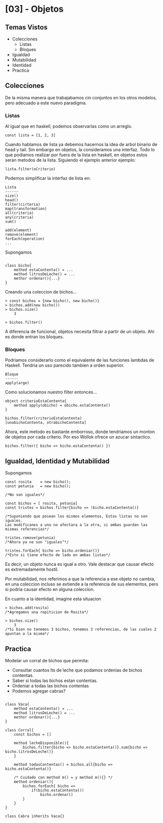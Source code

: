 # [03] - Objetos

## Temas Vistos

- Colecciones
  - Listas
  - Bloques
- Igualdad
- Mutabilidad
- Identidad
- Practica

## Colecciones

De la misma manera que trabajabamos cin conjuntos en los otros modelos, pero adecuado a este nuevo paradigma.

### Listas

Al igual que en haskell, podemos observarlas como un arreglo.

```wlk
const lista = [1, 2, 3]
```

Cuando hablamos de lista ya debemos hacernos la idea de arbol binario de head y tail. Sin embargo en objetos, la consideramos una interfaz. Todo lo que podiamos realizar por fuera de la lista en haskell, en objetos estos seran metodos de la lista. Siguiendo el ejemplo anterior ejemplo:

```wlk
lista.filter(oCriterio)
```

Podemos simplificar la interfaz de lista en:

```
Lista
------
size()
head()
filter(cirteria)
map(transformation)
all(criteria)
any(criteria)
sum()

add(element)
remove(element)
forEach(operation)
...
```

Supongamos

```wlk

class bicho{
    method estaContenta() = ...
    method litrosDeLeche() = ...
    methor ordenar(){...}
}
```

Creando una coleccion de bichos...

```
> const bichos = {new bicho(), new bicho()}
> bichos.add(new bicho())
> bichos.size()
    3

> bichos.filter()
```

A diferencia de funcional, objetos necesita filtrar a partir de un objeto. Ahi es donde entran los bloques.

### Bloques

Podriamos considerarlo como el equivalente de las funciones lambdas de Haskell. Tendria un uso parecido tambien a orden superior.

```wlk
Bloque
------
apply(arge)
```

Como solucionamos nuestro filter entonces...

```wlk
object criterioEstaContenta{
    method apply(obicho) = obicho.estaContenta()
}

bichos.filter(criterioEstaContenta)
[unabichoContenta, otrabichoContenta]
```

Ahora, este metodo es bastante emborroso, donde tendriamos un monton de objetos por cada criterio.
Por eso Wollok ofrece un azucar sintactico.

```wlk
bichos.filter({ bicho => bicho.estaContenta() })
```

## Igualdad, Identidad y Mutabilidad

Supongamos

```wlk
const rosita    = new bicho();
const petunia   = new bicho();

/*No son iguales*/

const bichos = [ rosita, petunia]
const tristes = bichos.filter{bicho => !bicho.estaContenta()}

/*Suponiendo que posean los mismos elementos, Estas listas no son iguales.
Las modificanes a uno no afectara a la otra, si ambas guardan las mismas referencias*/

tristes.remove(petunia)
/*Ahora ya no son "iguales"*/

tristes.forEach{ bicho => bicho.ordeniar()}
/*Esto si tiene efecto de lado en ambas listas*/
```

Es decir, un objeto nunca es igual a otro. Vale destacar que causar efecto es extremadamente hostil.

Por mutabilidad, nos referimos a que la referencia a ese objeto no cambia, en una coleccion incluso se extiende a la referencia de sus elementos, pero si podria causar efecto en alguna coleccion.

En cuanto a la identidad, imagine esta situacion

```wlk
> bichos.add(rosita)
/*Agregamos una repiticion de Rosita*/

> bichos.size()
    3
/*Si bien no tenemos 3 bichos, tenemos 3 referencias, de las cuales 2 apuntan a la misma*/

```

## Practica

Modelar un corral de bichos que permita:

- Consultar cuantos lts de leche que podamos ordenias de bichos contentas.
- Saber si todas las bichos estan contentas.
- Ordeniar a todas las bichos contentas
- Podemos agregar cabras?

```wlk

class Vaca{
    method estaContenta() = ...
    method litrosDeLeche() = ...
    methor ordenar(){...}
}

class Corral{
    const bichos = []

    method lecheDisponible(){
        bichos.filter{bicho => bicho.estaContenta()}.sum{bicho => bicho.litrosDeLeche()}
    }

    method todasContentas() = bichos.all{bicho => bicho.estaContenta()}

    /* Cuidado con method m() = y method m(){} */
    method ordeniar(){
        bichos.forEach{ bicho =>
            if(bicho.estaContenta())
                bicho.ordenar()
        }
    }
}

class Cabra inherits Vaca{}
```
